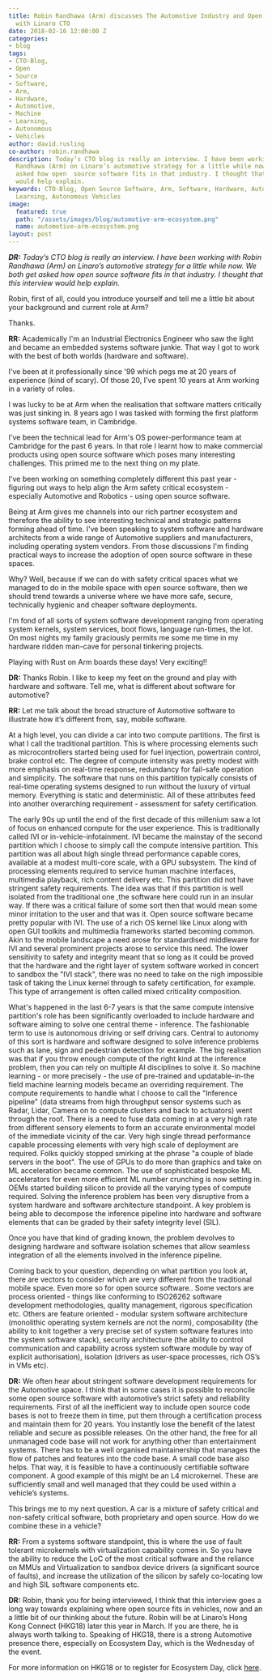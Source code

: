 ```yaml
---
title: Robin Randhawa (Arm) discusses The Automotive Industry and Open Source Software
  with Linaro CTO
date: 2018-02-16 12:00:00 Z
categories:
- blog
tags:
- CTO-Blog,
- Open
- Source
- Software,
- Arm,
- Hardware,
- Automotive,
- Machine
- Learning,
- Autonomous
- Vehicles
author: david.rusling
co-author: robin.randhawa
description: Today’s CTO blog is really an interview. I have been working with Robin
  Randhawa (Arm) on Linaro’s automotive strategy for a little while now. We both get
  asked how open  source software fits in that industry. I thought that this interview
  would help explain.
keywords: CTO-Blog, Open Source Software, Arm, Software, Hardware, Automotive, Machine
  Learning, Autonomous Vehicles
image:
  featured: true
  path: "/assets/images/blog/automotive-arm-ecosystem.png"
  name: automotive-arm-ecosystem.png
layout: post
---
```


_**DR:** Today’s CTO blog is really an interview. I have been working with Robin Randhawa (Arm) on Linaro’s automotive strategy for a little while now. We both get asked how open source software fits in that industry. I thought that this interview would help explain._

Robin, first of all, could you introduce yourself and tell me a little bit about your background and current role at Arm?

Thanks. 

**RR:** Academically I'm an Industrial Electronics Engineer who saw the light and became an embedded systems software junkie. That way I got to work with the best of both worlds (hardware and software).

I've been at it professionally since '99 which pegs me at 20 years of experience (kind of scary). Of those 20, I've spent 10 years at Arm working in a variety of roles. 

I was lucky to be at Arm when the realisation that software matters critically was just sinking in. 8 years ago I was tasked with forming the first platform systems software team, in Cambridge. 

I've been the technical lead for Arm's OS power-performance team at Cambridge for the past 6 years. In that role I learnt how to make commercial products using open source software which poses many interesting challenges. This primed me to the next thing on my plate.

I've been working on something completely different this past year - figuring out ways to help align the Arm safety critical ecosystem - especially Automotive and Robotics - using open source software. 

Being at Arm gives me channels into our rich partner ecosystem and therefore the ability to see interesting technical and strategic patterns forming ahead of time. I've been speaking to system software and hardware architects from a wide range of Automotive suppliers and manufacturers, including operating system vendors. From those discussions I'm finding practical ways to increase the adoption of open source software in these spaces.

Why? Well, because if we can do with safety critical spaces what we managed to do in the mobile space with open source software, then we should trend towards a universe where we have more safe, secure, technically hygienic and cheaper software deployments.

I'm fond of all sorts of system software development ranging from operating system kernels, system services, boot flows, language run-times, the lot. On most nights my family graciously permits me 
some me time in my hardware ridden man-cave for personal tinkering projects. 

Playing with Rust on Arm boards these days! Very exciting!!

**DR:** Thanks Robin. I like to keep my feet on the ground and play with hardware and software. Tell me, what is different about software for automotive?

**RR:** Let me talk about the broad structure of Automotive software to illustrate how it’s different from, say, mobile software.

At a high level, you can divide a car into two compute partitions. The first is what I call the traditional partition. This is where processing elements such as microcontrollers started being used for fuel injection, powertrain control, brake control etc. The degree of compute intensity was pretty modest with more emphasis on real-time response, redundancy for fail-safe operation and simplicity. The software that runs on this partition typically consists of real-time operating systems designed to run without the luxury of virtual memory. Everything is static and deterministic. All of these attributes feed into another overarching requirement - assessment for safety certification.

The early 90s up until the end of the first decade of this millenium saw a lot of focus on enhanced compute for the user experience. This is traditionally called IVI or in-vehicle-infotainment. IVI became 
the mainstay of the second partition which I choose to simply call the compute intensive partition. This partition was all about high single thread performance capable cores, available at a modest 
multi-core scale, with a GPU subsystem. The kind of processing elements required to service human machine interfaces, multimedia playback, rich content delivery etc. This partition did not have 
stringent safety requirements. The idea was that if this partition is well isolated from the traditional one ,the software here could run in an insular way. If there was a critical failure of some sort then 
that would mean some minor irritation to the user and that was it. Open source software became pretty popular with IVI. The use of a rich OS kernel like Linux along with open GUI toolkits and 
multimedia frameworks started becoming common. Akin to the mobile landscape a need arose for standardised middleware for IVI and several prominent projects arose to service this need. The lower 
sensitivity to safety and integrity meant that so long as it could be proved that the hardware and the right layer of system software worked in concert to sandbox the "IVI stack", there was no need to 
take on the nigh impossible task of taking the Linux kernel through to safety certification, for example. This type of arrangement is often called mixed criticality composition.

What's happened in the last 6-7 years is that the same compute intensive partition's role has been significantly overloaded to include hardware and software aiming to solve one central theme - inference. The fashionable term to use is autonomous driving or self driving cars. Central to autonomy of this sort is hardware and software designed to solve inference problems such as lane, sign and 
pedestrian detection for example. The big realisation was that if you throw enough compute of the right kind at the inference problem, then you can rely on multiple AI disciplines to solve it. So machine 
learning - or more precisely - the use of pre-trained and updatable-in-the field machine learning models became an overriding requirement. The compute requirements to handle what I choose to 
call the "Inference pipeline" (data streams from high throughput sensor systems such as Radar, Lidar, Camera on to compute clusters and back to actuators) went through the roof. There is a need to 
fuse data coming in at a very high rate from different sensory elements to form an accurate environmental model of the immediate vicinity of the car. Very high single thread performance capable processing elements with very high scale of deployment are required. Folks quickly stopped smirking at the phrase "a couple of blade servers in the boot". The use of GPUs to do more than graphics and take on ML acceleration became common. The use of sophisticated bespoke ML accelerators for even more efficient ML number crunching is now setting in. OEMs started building silicon to provide all the varying types of compute required. Solving the inference problem has been very disruptive from a system hardware and software architecture standpoint. A key problem is being able to decompose the inference pipeline into hardware and software elements that can be graded by their safety 
integrity level (SIL).

Once you have that kind of grading known, the problem devolves to designing hardware and software isolation schemes that allow seamless integration of all the elements involved in the inference 
pipeline.

Coming back to your question, depending on what partition you look at, there are vectors to consider which are very different from the traditional mobile space. Even more so for open source software.. Some vectors are process oriented - things like conforming to ISO26262 software development methodologies, quality management, rigorous specification etc. Others are feature oriented - modular system software architecture (monolithic operating system kernels are not the norm), composability (the ability to knit together a very precise set of system software features into the system software stack), security architecture (the ability to control communication and capability across system software module by way of explicit authorisation), isolation (drivers as user-space processes, rich OS’s in VMs etc).

**DR:** We often hear about stringent software development requirements for the Automotive space. I think that in some cases it is possible to reconcile some open source software with automotive’s strict safety and reliability requirements. First of all the inefficient way to include open source code bases is not to freeze them in time, put them through a certification process and maintain them for 20 years. You instantly lose the benefit of the latest reliable and secure as possible releases. On the other hand, the free for all unmanaged code base will not work for anything other than entertainment systems. There has to be a well organised maintainership that manages the flow of patches and features into the code base. A small code base also helps. That way, it is feasible to have a continuously certifiable software component. A good example of this might be an L4 microkernel. These are sufficiently small and well managed that they could be used within a vehicle’s systems.

This brings me to my next question. A car is a mixture of safety critical and non-safety critical software, both proprietary and open source. How do we combine these in a vehicle?

**RR:** From a systems software standpoint, this is where the use of fault tolerant microkernels with virtualization capability comes in. So you have the ability to reduce the LoC of the most critical software and the reliance on MMUs and Virtualization to sandbox device drivers (a significant source of faults), and increase the utilization of the silicon by safely co-locating low and high SIL software 
components etc.

**DR:** Robin, thank you for being interviewed, I think that this interview goes a long way towards explaining where open source fits in vehicles, now and an a little bit of our thinking about the future. Robin will be at Linaro’s Hong Kong Connect (HKG18) later this year in March. If you are there, he is always worth talking to. Speaking of HKG18, there is a strong Automotive presence there, especially on Ecosystem Day, which is the Wednesday of the event.


For more information on HKG18 or to register for Ecosystem Day, click [here](http://connect.linaro.org/).
